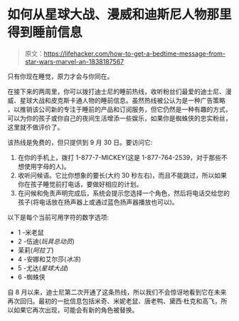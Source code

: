 # 如何从星球大战、漫威和迪斯尼人物那里得到睡前信息

> 原文：<https://lifehacker.com/how-to-get-a-bedtime-message-from-star-wars-marvel-an-1838187567>

只有你现在睡觉，原力才会与你同在。

在接下来的两周里，你可以拨打迪士尼的睡前热线，收听粉丝们最爱的迪士尼、漫威、星球大战和皮克斯卡通人物的睡前信息。虽然热线被公认为是一种广告策略 ，以推销该公司新的专注于睡前的产品和订阅服务，但它仍然是一种有趣的方式，可以为你的孩子或你自己的夜间生活增添一些娱乐，如果你是蜘蛛侠的忠实粉丝，这里就不做评价了。



该热线是免费的，但只提供到 9 月 30 日。要访问它:

1.  在你的手机上，拨打 1-877-7-MICKEY(这是 1-877-764-2539，对于那些不想使用字母的人)。
2.  收听问候语。它比你想象的要长(大约 30 秒左右)，而且不能跳过，所以如果你在孩子睡觉前打电话，要做好相应的计划。
3.  在问候和免责声明完成后，系统会提示您选择一个角色，然后将电话交给您的孩子(将电话放在扬声器上或通过蓝色扬声器播放也可以)。

以下是每个当前可用字符的数字选项:

*   1 -米老鼠
*   2 -伍迪(*玩具总动员*)
*   茉莉(*阿拉丁*)
*   4 -安娜和艾尔莎(*冰冻*)
*   5 -尤达(*星球大战*)
*   6 -蜘蛛侠

自 8 月以来，迪士尼第二次开通了这条热线，所以我们不会惊讶地看到它在未来再次回归。最初的一批信息包括米奇、米妮老鼠、唐老鸭、黛西·杜克和高飞，所以如果它再次出现，可能会有新的角色被替换。